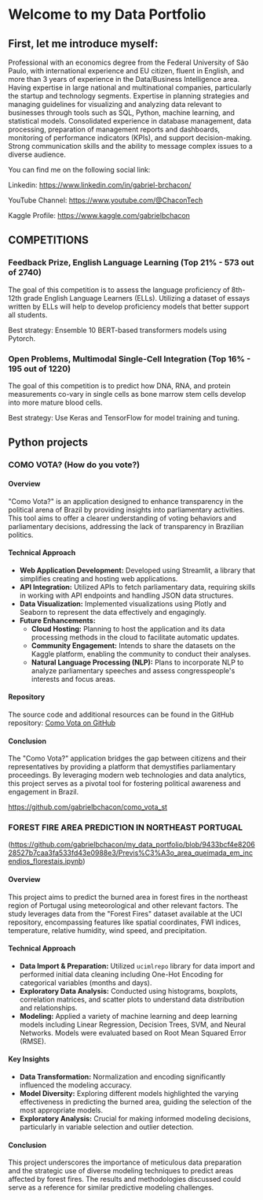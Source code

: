 # Welcome to my Data Portfolio 


## First, let me introduce myself: 

Professional with an economics degree from the Federal University of São Paulo, with international experience and EU citizen, fluent in English, and more than 3 years of experience in the Data/Business Intelligence area. Having expertise in large national and multinational companies, particularly the startup and technology segments. Expertise in planning strategies and managing guidelines for visualizing and analyzing data relevant to businesses through tools such as SQL, Python, machine learning, and statistical models. Consolidated experience in database management, data processing, preparation of management reports and dashboards, monitoring of performance indicators (KPIs), and support decision-making. Strong communication skills and the ability to message complex issues to a diverse audience.

You can find me on the following social link:

Linkedin: https://www.linkedin.com/in/gabriel-brchacon/

YouTube Channel:  https://www.youtube.com/@ChaconTech 

Kaggle Profile: https://www.kaggle.com/gabrielbchacon


## COMPETITIONS  

### Feedback Prize, English Language Learning (Top 21% - 573 out of 2740)

The goal of this competition is to assess the language proficiency of 8th-12th grade English Language Learners (ELLs). Utilizing a dataset of essays written by ELLs will help to develop proficiency models that better support all students.  

Best strategy: Ensemble 10 BERT-based transformers models using Pytorch.
  
### Open Problems, Multimodal Single-Cell Integration (Top 16% - 195 out of 1220)

The goal of this competition is to predict how DNA, RNA, and protein measurements co-vary in single cells as bone marrow stem cells develop into more mature blood cells.

Best strategy: Use Keras and TensorFlow for model training and tuning.


## Python projects

### COMO VOTA? (How do you vote?)

#### Overview
"Como Vota?" is an application designed to enhance transparency in the political arena of Brazil by providing insights into parliamentary activities. This tool aims to offer a clearer understanding of voting behaviors and parliamentary decisions, addressing the lack of transparency in Brazilian politics.

#### Technical Approach
- **Web Application Development:** Developed using Streamlit, a library that simplifies creating and hosting web applications.
- **API Integration:** Utilized APIs to fetch parliamentary data, requiring skills in working with API endpoints and handling JSON data structures.
- **Data Visualization:** Implemented visualizations using Plotly and Seaborn to represent the data effectively and engagingly.
- **Future Enhancements:**
  - **Cloud Hosting:** Planning to host the application and its data processing methods in the cloud to facilitate automatic updates.
  - **Community Engagement:** Intends to share the datasets on the Kaggle platform, enabling the community to conduct their analyses.
  - **Natural Language Processing (NLP):** Plans to incorporate NLP to analyze parliamentary speeches and assess congresspeople's interests and focus areas.

#### Repository
The source code and additional resources can be found in the GitHub repository: [Como Vota on GitHub](https://github.com/gabrielbchacon/como_vota_st)

#### Conclusion
The "Como Vota?" application bridges the gap between citizens and their representatives by providing a platform that demystifies parliamentary proceedings. By leveraging modern web technologies and data analytics, this project serves as a pivotal tool for fostering political awareness and engagement in Brazil.

https://github.com/gabrielbchacon/como_vota_st

### FOREST FIRE AREA PREDICTION IN NORTHEAST PORTUGAL 
(https://github.com/gabrielbchacon/my_data_portfolio/blob/9433bcf4e820628527b7caa3fa533fd43e0988e3/Previs%C3%A3o_area_queimada_em_incendios_florestais.ipynb)

#### Overview
This project aims to predict the burned area in forest fires in the northeast region of Portugal using meteorological and other relevant factors. The study leverages data from the "Forest Fires" dataset available at the UCI repository, encompassing features like spatial coordinates, FWI indices, temperature, relative humidity, wind speed, and precipitation.

#### Technical Approach
- **Data Import & Preparation:** Utilized `ucimlrepo` library for data import and performed initial data cleaning including One-Hot Encoding for categorical variables (months and days).
- **Exploratory Data Analysis:** Conducted using histograms, boxplots, correlation matrices, and scatter plots to understand data distribution and relationships.
- **Modeling:** Applied a variety of machine learning and deep learning models including Linear Regression, Decision Trees, SVM, and Neural Networks. Models were evaluated based on Root Mean Squared Error (RMSE).

#### Key Insights
- **Data Transformation:** Normalization and encoding significantly influenced the modeling accuracy.
- **Model Diversity:** Exploring different models highlighted the varying effectiveness in predicting the burned area, guiding the selection of the most appropriate models.
- **Exploratory Analysis:** Crucial for making informed modeling decisions, particularly in variable selection and outlier detection.

#### Conclusion
This project underscores the importance of meticulous data preparation and the strategic use of diverse modeling techniques to predict areas affected by forest fires. The results and methodologies discussed could serve as a reference for similar predictive modeling challenges.



